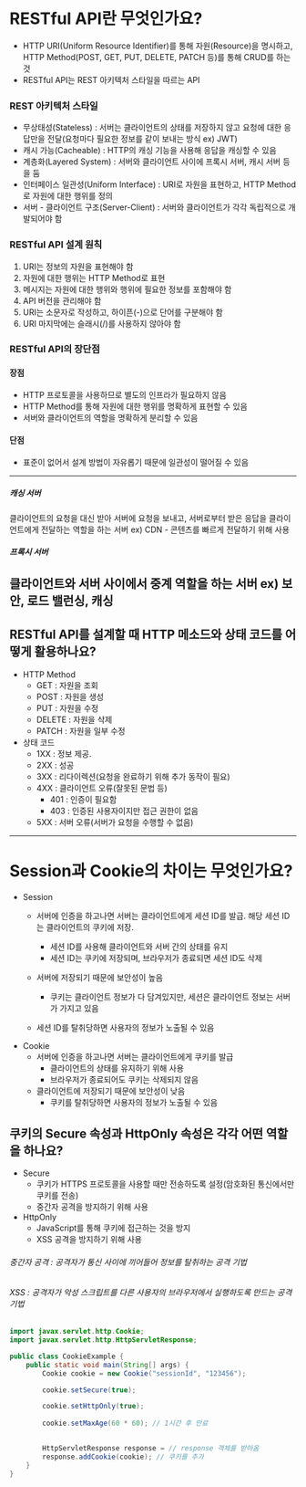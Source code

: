# RESTful API란 무엇인가요?
- HTTP URI(Uniform Resource Identifier)를 통해 자원(Resource)을 명시하고, HTTP Method(POST, GET, PUT, DELETE, PATCH 등)를 통해 CRUD를 하는 것
- RESTful API는 REST 아키텍처 스타일을 따르는 API

### REST 아키텍처 스타일
- 무상태성(Stateless) : 서버는 클라이언트의 상태를 저장하지 않고 요청에 대한 응답만을 전달(요청마다 필요한 정보를 같이 보내는 방식 ex) JWT)
- 캐시 가능(Cacheable) : HTTP의 캐싱 기능을 사용해 응답을 캐싱할 수 있음
- 계층화(Layered System) : 서버와 클라이언트 사이에 프록시 서버, 캐시 서버 등을 둠
- 인터페이스 일관성(Uniform Interface) : URI로 자원을 표현하고, HTTP Method로 자원에 대한 행위를 정의
- 서버 - 클라이언트 구조(Server-Client) : 서버와 클라이언트가 각각 독립적으로 개발되어야 함

### RESTful API 설계 원칙
1. URI는 정보의 자원을 표현해야 함
2. 자원에 대한 행위는 HTTP Method로 표현
3. 메시지는 자원에 대한 행위와 행위에 필요한 정보를 포함해야 함 
4. API 버전을 관리해야 함
5. URI는 소문자로 작성하고, 하이픈(-)으로 단어를 구분해야 함
6. URI 마지막에는 슬래시(/)를 사용하지 않아야 함

### RESTful API의 장단점
#### 장점
- HTTP 프로토콜을 사용하므로 별도의 인프라가 필요하지 않음
- HTTP Method를 통해 자원에 대한 행위를 명확하게 표현할 수 있음
- 서버와 클라이언트의 역할을 명확하게 분리할 수 있음

#### 단점
- 표준이 없어서 설계 방법이 자유롭기 때문에 일관성이 떨어질 수 있음
---
##### 캐싱 서버
클라이언트의 요청을 대신 받아 서버에 요청을 보내고, 서버로부터 받은 응답을 클라이언트에게 전달하는 역할을 하는 서버 ex) CDN - 콘텐츠를 빠르게 전달하기 위해 사용

##### 프록시 서버
클라이언트와 서버 사이에서 중계 역할을 하는 서버 ex) 보안, 로드 밸런싱, 캐싱
---
## RESTful API를 설계할 때 HTTP 메소드와 상태 코드를 어떻게 활용하나요?
- HTTP Method
    - GET : 자원을 조회
    - POST : 자원을 생성
    - PUT : 자원을 수정
    - DELETE : 자원을 삭제
    - PATCH : 자원을 일부 수정
- 상태 코드
    - 1XX : 정보 제공.
    - 2XX : 성공
    - 3XX : 리다이렉션(요청을 완료하기 위해 추가 동작이 필요)
    - 4XX : 클라이언트 오류(잘못된 문법 등)
      - 401 : 인증이 필요함
      - 403 : 인증된 사용자이지만 접근 권한이 없음
    - 5XX : 서버 오류(서버가 요청을 수행할 수 없음)
---
# Session과 Cookie의 차이는 무엇인가요?
- Session
    - 서버에 인증을 하고나면 서버는 클라이언트에게 세션 ID를 발급. 해당 세션 ID는 클라이언트의 쿠키에 저장.
      - 세션 ID를 사용해 클라이언트와 서버 간의 상태를 유지
      - 세션 ID는 쿠키에 저장되며, 브라우저가 종료되면 세션 ID도 삭제
    - 서버에 저장되기 때문에 보안성이 높음
      - 쿠키는 클라이언트 정보가 다 담겨있지만, 세션은 클라이언트 정보는 서버가 가지고 있음
    
    - 세션 ID를 탈취당하면 사용자의 정보가 노출될 수 있음
- Cookie
  - 서버에 인증을 하고나면 서버는 클라이언트에게 쿠키를 발급
      - 클라이언트의 상태를 유지하기 위해 사용
      - 브라우저가 종료되어도 쿠키는 삭제되지 않음
  - 클라이언트에 저장되기 때문에 보안성이 낮음
      - 쿠키를 탈취당하면 사용자의 정보가 노출될 수 있음
      
## 쿠키의 Secure 속성과 HttpOnly 속성은 각각 어떤 역할을 하나요?
- Secure
    - 쿠키가 HTTPS 프로토콜을 사용할 때만 전송하도록 설정(암호화된 통신에서만 쿠키를 전송)
    - 중간자 공격을 방지하기 위해 사용
- HttpOnly
    - JavaScript를 통해 쿠키에 접근하는 것을 방지
    - XSS 공격을 방지하기 위해 사용
###### 중간자 공격 : 공격자가 통신 사이에 끼어들어 정보를 탈취하는 공격 기법
###### XSS : 공격자가 악성 스크립트를 다른 사용자의 브라우저에서 실행하도록 만드는 공격 기법
```java
import javax.servlet.http.Cookie;
import javax.servlet.http.HttpServletResponse;

public class CookieExample {
    public static void main(String[] args) {
        Cookie cookie = new Cookie("sessionId", "123456");

        cookie.setSecure(true);

        cookie.setHttpOnly(true);
        
        cookie.setMaxAge(60 * 60); // 1시간 후 만료

        
        HttpServletResponse response = // response 객체를 받아옴
        response.addCookie(cookie); // 쿠키를 추가
    }
}
```
